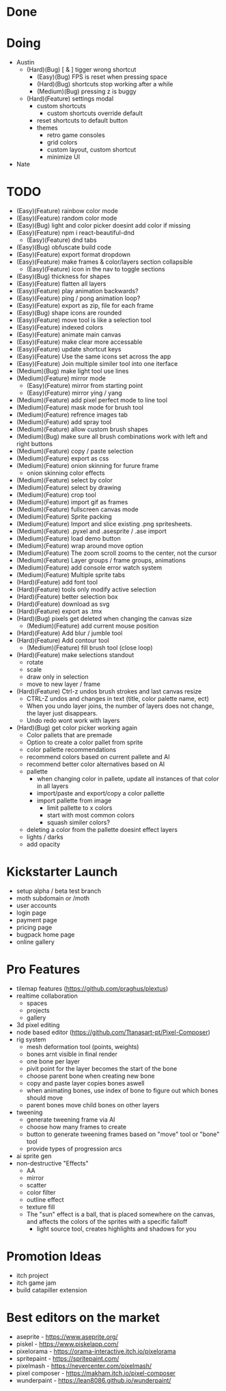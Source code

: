 # Done

# Doing
- Austin
    - (Hard)(Bug) [ & ] tigger wrong shortcut
        - (Easy)(Bug) FPS is reset when pressing space
        - (Hard)(Bug) shortcuts stop working after a while
        - (Medium)(Bug) pressing z is buggy
    - (Hard)(Feature) settings modal
        - custom shortcuts 
            - custom shortcuts override default
        - reset shortcuts to default button 
        - themes
            - retro game consoles
            - grid colors
            - custom layout, custom shortcut
            - minimize UI
- Nate

# TODO
- (Easy)(Feature) rainbow color mode
- (Easy)(Feature) random color mode
- (Easy)(Bug) light and color picker doesint add color if missing
- (Easy)(Feature) npm i react-beautiful-dnd
    - (Easy)(Feature) dnd tabs
- (Easy)(Bug) obfuscate build code
- (Easy)(Feature) export format dropdown
- (Easy)(Feature) make frames & color/layers section collapsible
    - (Easy)(Feature) icon in the nav to toggle sections
- (Easy)(Bug) thickness for shapes
- (Easy)(Feature) flatten all layers
- (Easy)(Feature) play animation backwards?
- (Easy)(Feature) ping / pong animation loop?
- (Easy)(Feature) export as zip, file for each frame
- (Easy)(Bug) shape icons are rounded
- (Easy)(Feature) move tool is like a selection tool
- (Easy)(Feature) indexed colors
- (Easy)(Feature) animate main canvas
- (Easy)(Feature) make clear more accessable
- (Easy)(Feature) update shortcut keys
- (Easy)(Feature) Use the same icons set across the app
- (Easy)(Feature) Join multiple similer tool into one iterface
- (Medium)(Bug) make light tool use lines
- (Medium)(Feature) mirror mode
    - (Easy)(Feature) mirror from starting point
    - (Easy)(Feature) mirror ying / yang
- (Medium)(Feature) add pixel perfect mode to line tool
- (Medium)(Feature) mask mode for brush tool
- (Medium)(Feature) refrence images tab
- (Medium)(Feature) add spray tool
- (Medium)(Feature) allow custom brush shapes 
- (Medium)(Bug) make sure all brush combinations work with left and right buttons
- (Medium)(Feature) copy / paste selection
- (Medium)(Feature) export as css
- (Medium)(Feature) onion skinning for furure frame
    - onion skinning color effects
- (Medium)(Feature) select by color
- (Medium)(Feature) select by drawing
- (Medium)(Feature) crop tool
- (Medium)(Feature) import gif as frames
- (Medium)(Feature) fullscreen canvas mode
- (Medium)(Feature) Sprite packing
- (Medium)(Feature) Import and slice existing .png spritesheets.
- (Medium)(Feature) .pyxel and .asesprite / .ase import
- (Medium)(Feature) load demo button
- (Medium)(Feature) wrap around move option
- (Medium)(Feature) The zoom scroll zooms to the center, not the cursor
- (Medium)(Feature) Layer groups / frame groups, animations
- (Medium)(Feature) add console error watch system
- (Medium)(Feature) Multiple sprite tabs
- (Hard)(Feature) add font tool
- (Hard)(Feature) tools only modify active selection
- (Hard)(Feature) better selection box
- (Hard)(Feature) download as svg
- (Hard)(Feature) export as .tmx
- (Hard)(Bug) pixels get deleted when changing the canvas size
    - (Medium)(Feature) add current mouse position
- (Hard)(Feature) Add blur / jumble tool
- (Hard)(Feature) Add contour tool 
    - (Medium)(Feature) fill brush tool (close loop)
- (Hard)(Feature) make selections standout
    - rotate
    - scale
    - draw only in selection
    - move to new layer / frame
- (Hard)(Feature) Ctrl-z undos brush strokes and last canvas resize
    - CTRL-Z undos and changes in text (title, color palette name, ect)
    - When you undo layer joins, the number of layers does not change, the layer just disappears.
    - Undo redo wont work with layers
- (Hard)(Bug) get color picker working again
    - Color pallets that are premade
    - Option to create a color pallet from sprite
    - color pallette recommendations 
    - recommend colors based on current pallete and AI 
    - recommend better color alternatives based on AI 
    - pallette 
        - when changing color in pallete, update all instances of that color in all layers 
        - import/paste and export/copy a color pallette 
        - import pallette from image 
            - limit pallette to x colors
            - start with most common colors
            - squash similer colors?
    - deleting a color from the pallette doesint effect layers
    - lights / darks 
    - add opacity 

# Kickstarter Launch
- setup alpha / beta test branch
- moth subdomain or /moth
- user accounts
- login page
- payment page
- pricing page
- bugpack home page
- online gallery 

# Pro Features
- tilemap features (https://github.com/praghus/plextus)
- realtime collaboration
    - spaces
    - projects
    - gallery
- 3d pixel editing
- node based editor (https://github.com/Ttanasart-pt/Pixel-Composer)
- rig system 
    - mesh deformation tool (points, weights)
    - bones arnt visible in final render
    - one bone per layer
    - pivit point for the layer becomes the start of the bone
    - choose parent bone when creating new bone
    - copy and paste layer copies bones aswell
    - when animating bones, use index of bone to figure out which bones should move
    - parent bones move child bones on other layers
- tweening
    - generate tweening frame via AI
    - choose how many frames to create
    - button to generate tweening frames based on "move" tool or "bone" tool
    - provide types of progression arcs
- ai sprite gen
- non-destructive "Effects"
    - AA
    - mirror
    - scatter
    - color filter
    - outline effect
    - texture fill
    - The "sun" effect is a ball, that is placed somewhere on the canvas, and affects the colors of the sprites with a specific falloff
        - light source tool, creates highlights and shadows for you 

# Promotion Ideas
- itch project
- itch game jam
- build catapiller extension

# Best editors on the market
- aseprite - https://www.aseprite.org/
- piskel - https://www.piskelapp.com/
- pixelorama - https://orama-interactive.itch.io/pixelorama
- spritepaint - https://spritepaint.com/
- pixelmash - https://nevercenter.com/pixelmash/
- pixel composer - https://makham.itch.io/pixel-composer
- wunderpaint - https://lean8086.github.io/wunderpaint/
